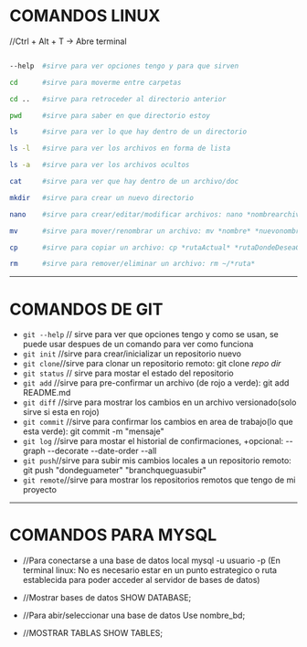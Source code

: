 # COMANDOS LINUX

//Ctrl + Alt + T  -> Abre terminal
```bash

--help  #sirve para ver opciones tengo y para que sirven

cd      #sirve para moverme entre carpetas

cd ..   #sirve para retroceder al directorio anterior

pwd		#sirve para saber en que directorio estoy

ls      #sirve para ver lo que hay dentro de un directorio

ls -l  	#sirve para ver los archivos en forma de lista

ls -a   #sirve para ver los archivos ocultos

cat     #sirve para ver que hay dentro de un archivo/doc

mkdir	#sirve para crear un nuevo directorio

nano	#sirve para crear/editar/modificar archivos: nano *nombrearchivo*

mv 		#sirve para mover/renombrar un archivo: mv *nombre* *nuevonombre*

cp 		#sirve para copiar un archivo: cp *rutaActual* *rutaDondeDeseaCopiar*

rm 		#sirve para remover/eliminar un archivo: rm ~/*ruta*


```

--------------------------------------------------------------------------------

# COMANDOS DE GIT

- `git --help` // sirve para ver que opciones tengo y como se usan, se puede usar despues de un comando para ver como funciona
- `git init` //sirve para crear/inicializar un repositorio nuevo
- `git clone`//sirve para clonar un repositorio remoto: git clone *repo* *dir*
- `git status` // sirve para mostar el estado del repositorio
- `git add` //sirve para pre-confirmar un archivo (de rojo a verde): git add README.md
- `git diff` //sirve para mostrar los cambios en un archivo versionado(solo sirve si esta en rojo)
- `git commit` //sirve para confirmar los cambios en area de trabajo(lo que esta verde): git commit -m "mensaje"
- `git log` //sirve para mostar el historial de confirmaciones, +opcional: --graph --decorate --date-order --all
- `git push`//sirve para subir mis cambios locales a un repositorio remoto: git push "dondeguameter" "branchqueguasubir"
- `git remote`//sirve para mostrar los repositorios remotos que tengo de mi proyecto




-------------------------------------------------------------------------------



# COMANDOS PARA MYSQL

- //Para conectarse a una base de datos local
mysql -u usuario -p
(En terminal linux: No es necesario estar en un punto estrategico
o ruta establecida para poder acceder al servidor de bases de datos)

- //Mostrar bases de datos 
SHOW DATABASE;

- //Para abir/seleccionar una base de datos
Use nombre_bd;

- //MOSTRAR TABLAS
SHOW TABLES;